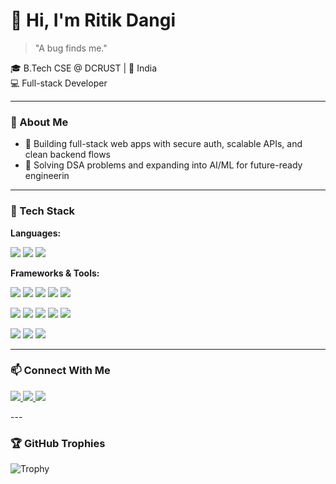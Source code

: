# 👋 Hi, I'm Ritik Dangi

> "A bug finds me."

🎓 B.Tech CSE @ DCRUST | 📍 India  
💻 Full-stack Developer 

---

### 🚀 About Me

- 🔭 Building full-stack web apps with secure auth, scalable APIs, and clean backend flows
- 🎯 Solving DSA problems and expanding into AI/ML for future-ready engineerin
---

### 🧰 Tech Stack

**Languages:**  
<p>
  <img src="https://img.shields.io/badge/-C-00599C?logo=c&logoColor=white" />
  <img src="https://img.shields.io/badge/-C++-00599C?logo=c%2B%2B&logoColor=white" />
  <img src="https://img.shields.io/badge/-TypeScript-3178C6?logo=typescript&logoColor=white" />
</p>

**Frameworks & Tools:**  
<p>
  <img src="https://img.shields.io/badge/-HTML-E34F26?logo=html5&logoColor=white" />
  <img src="https://img.shields.io/badge/-CSS-1572B6?logo=css3&logoColor=white" />
  <img src="https://img.shields.io/badge/-React-61DAFB?logo=react&logoColor=black" />
  <img src="https://img.shields.io/badge/-Next.js-000000?logo=next.js&logoColor=white" />
  <img src="https://img.shields.io/badge/-Tailwind-38B2AC?logo=tailwind-css&logoColor=white" />
</p>

<p>
  <img src="https://img.shields.io/badge/-Node.js-339933?logo=node.js&logoColor=white" />
  <img src="https://img.shields.io/badge/-Express.js-000000?logo=express&logoColor=white" />
  <img src="https://img.shields.io/badge/-MongoDB-47A248?logo=mongodb&logoColor=white" />
  <img src="https://img.shields.io/badge/-PostgreSQL-336791?logo=postgresql&logoColor=white" />
  <img src="https://img.shields.io/badge/-Prisma-2D3748?logo=prisma&logoColor=white" />
</p>

<p>
  <img src="https://img.shields.io/badge/-Git-F05032?logo=git&logoColor=white" />
  <img src="https://img.shields.io/badge/-GitHub-181717?logo=github&logoColor=white" />
  <img src="https://img.shields.io/badge/-Docker-2496ED?logo=docker&logoColor=white" />
</p>

---

### 📫 Connect With Me

<p>
  <a href="https://github.com/Ritikdangi">
    <img src="https://img.shields.io/badge/-GitHub-181717?logo=github&logoColor=white" />
  </a>
  <a href="https://linkedin.com/in/Ritikdangi">
    <img src="https://img.shields.io/badge/-LinkedIn-0077B5?logo=linkedin&logoColor=white" />
  </a>
  <a href="mailto:ritik.dangi.cse@gmail.com">
    <img src="https://img.shields.io/badge/-ritik.dangi.cse@gmail.com-D14836?logo=gmail&logoColor=white" />
  </a>
</p>
---

### 🏆 GitHub Trophies

![Trophy](https://github-profile-trophy.vercel.app/?username=Ritikdangi&theme=algolia)


